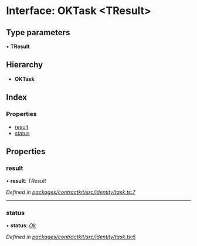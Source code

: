 # Interface: OKTask <**TResult**>

## Type parameters

▪ **TResult**

## Hierarchy

* **OKTask**

## Index

### Properties

* [result](_identity_task_.oktask.md#result)
* [status](_identity_task_.oktask.md#status)

## Properties

###  result

• **result**: *TResult*

*Defined in [packages/contractkit/src/identity/task.ts:7](https://github.com/celo-org/celo-monorepo/blob/master/packages/contractkit/src/identity/task.ts#L7)*

___

###  status

• **status**: *[Ok](../enums/_identity_task_.taskstatus.md#ok)*

*Defined in [packages/contractkit/src/identity/task.ts:6](https://github.com/celo-org/celo-monorepo/blob/master/packages/contractkit/src/identity/task.ts#L6)*
